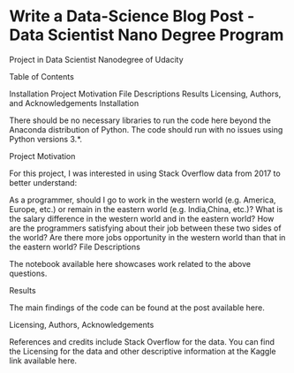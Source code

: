 # Write a Data-Science Blog Post - Data Scientist Nano Degree Program

Project in Data Scientist Nanodegree of Udacity

Table of Contents

Installation
Project Motivation
File Descriptions
Results
Licensing, Authors, and Acknowledgements
Installation

There should be no necessary libraries to run the code here beyond the Anaconda distribution of Python. The code should run with no issues using Python versions 3.*.

Project Motivation

For this project, I was interested in using Stack Overflow data from 2017 to better understand:

As a programmer, should I go to work in the western world (e.g. America, Europe, etc.) or remain in the eastern world (e.g. India,China, etc.)?
What is the salary difference in the western world and in the eastern world?
How are the programmers satisfying about their job between these two sides of the world?
Are there more jobs opportunity in the western world than that in the eastern world?
File Descriptions

The notebook available here showcases work related to the above questions.

Results

The main findings of the code can be found at the post available here.

Licensing, Authors, Acknowledgements

References and credits include Stack Overflow for the data. You can find the Licensing for the data and other descriptive information at the Kaggle link available here. 
